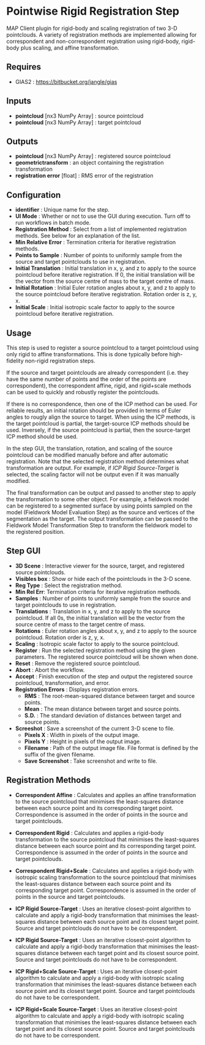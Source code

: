 Pointwise Rigid Registration Step
=================================
MAP Client plugin for rigid-body and scaling registration of two 3-D
pointclouds. A variety of registration methods are implemented allowing 
for correspondent and non-correspondent registration using rigid-body,
rigid-body plus scaling, and affine transformation.

Requires
--------
- GIAS2 : https://bitbucket.org/jangle/gias

Inputs
------
- **pointcloud** [nx3 NumPy Array] : source pointcloud
- **pointcloud** [nx3 NumPy Array] : target pointcloud

Outputs
-------
- **pointcloud** [nx3 NumPy Array] : registered source pointcloud
- **geometrictransform** : an object containing the registration transformation
- **registration error** [float] : RMS error of the registration

Configuration
-------------
- **identifier** : Unique name for the step.
- **UI Mode** : Whether or not to use the GUI during execution. Turn off to run workflows in batch mode.
- **Registration Method** : Select from a list of implemented registration methods. See below for an explanation of the list.
- **Min Relative Error** : Termination criteria for iterative registration methods.
- **Points to Sample** : Number of points to uniformly sample from the source and target pointclouds to use in registration.
- **Initial Translation** : Initial translation in x, y, and z to apply to the source pointcloud before iterative registration. If 0, the initial translation will be the vector from the source centre of mass to the target centre of mass.
- **Initial Rotation** : Initial Euler rotation angles about x, y, and z to apply to the source pointcloud before iterative registration. Rotation order is z, y, x.
- **Initial Scale** : Initial isotropic scale factor to apply to the source pointcloud before iterative registration.

Usage
-----
This step is used to register a source pointcloud to a target pointcloud using only rigid to affine transformations. This is done typically before high-fidelity non-rigid registration steps. 

If the source and target pointclouds are already correspondent (i.e. they have the same number of points and the order of the points are correspondent), the correspondent affine, rigid, and rigid+scale methods can be used to quickly and robustly register the pointclouds.

If there is no correspondence, then one of the ICP method can be used. For reliable results, an initial rotation should be provided in terms of Euler angles to rougly align the source to target. When using the ICP methods, is the target pointcloud is partial, the target-source ICP methods should be used. Inversely, if the source pointcloud is partial, then the source-target ICP method should be used.

In the step GUI, the translation, rotation, and scaling of the source pointcloud can be modified manually before and after automatic registration. Note that the selected registration method determines what transformation are output. For example, if _ICP Rigid Source-Target_ is selected, the scaling factor will not be output even if it was manually modified.

The final transformation can be output and passed to another step to apply the transformation to some other object. For example, a fieldwork model can be registered to a segmented surface by using points sampled on the model (Fieldwork Model Evaluation Step) as the source and vertices of the segmentation as the target. The output transformation can be passed to the Fieldwork Model Transformation Step to transform the fieldwork model to the registered position.

Step GUI
--------
- **3D Scene** : Interactive viewer for the source, target, and registered source pointclouds.
- **Visibles box** : Show or hide each of the pointclouds in the 3-D scene.
- **Reg Type** : Select the registration method.
- **Min Rel Err**: Termination criteria for iterative registration methods.
- **Samples** : Number of points to uniformly sample from the source and target pointclouds to use in registration.
- **Translations** : Translation in x, y, and z to apply to the source pointcloud. If all 0s, the initial translation will be the vector from the source centre of mass to the target centre of mass.
- **Rotations** : Euler rotation angles about x, y, and z to apply to the source pointcloud. Rotation order is z, y, x.
- **Scaling** : Isotropic scale factor to apply to the source pointcloud.
- **Register** : Run the selected registration method using the given parameters. The registered source pointcloud will be shown when done.
- **Reset** : Remove the registered source pointcloud.
- **Abort** : Abort the workflow.
- **Accept** : Finish execution of the step and output the registered source pointcloud, transformation, and error.
- **Registration Errors** : Displays registration errors.
	- **RMS** : The root-mean-squared distance between target and source points.
	- **Mean** : The mean distance between target and source points.
	- **S.D.** : The standard deviation of distances between target and source points.
- **Screeshot** : Save a screenshot of the current 3-D scene to file.
	- **Pixels X** : Width in pixels of the output image.
	- **Pixels Y** : Height in pixels of the output image.
	- **Filename** : Path of the output image file. File format is defined by the suffix of the given filename.
	- **Save Screenshot** : Take screenshot and write to file.
    
Registration Methods
--------------------
- **Correspondent Affine** : Calculates and applies an affine transformation to the source pointcloud that minimises the least-squares distance between each source point and its corresponding target point. Correspondence is assumed in the order of points in the source and target pointclouds.

- **Correspondent Rigid** : Calculates and applies a rigid-body transformation to the source pointcloud that minimises the least-squares distance between each source point and its corresponding target point. Correspondence is assumed in the order of points in the source and target pointclouds.

- **Correspondent Rigid+Scale** : Calculates and applies a rigid-body with isotropic scaling transformation to the source pointcloud that minimises the least-squares distance between each source point and its corresponding target point. Correspondence is assumed in the order of points in the source and target pointclouds.

- **ICP Rigid Source-Target** : Uses an iterative closest-point algorithm to calculate and apply a rigid-body transformation that minimises the least-squares distance between each source point and its closest target point. Source and target pointclouds do not have to be correspondent.

- **ICP Rigid Source-Target** : Uses an iterative closest-point algorithm to calculate and apply a rigid-body transformation that minimises the least-squares distance between each target point and its closest source point. Source and target pointclouds do not have to be correspondent.

- **ICP Rigid+Scale Source-Target** : Uses an iterative closest-point algorithm to calculate and apply a rigid-body with isotropic scaling transformation that minimises the least-squares distance between each source point and its closest target point. Source and target pointclouds do not have to be correspondent.

- **ICP Rigid+Scale Source-Target** : Uses an iterative closest-point algorithm to calculate and apply a rigid-body with isotropic scaling transformation that minimises the least-squares distance between each target point and its closest source point. Source and target pointclouds do not have to be correspondent.
